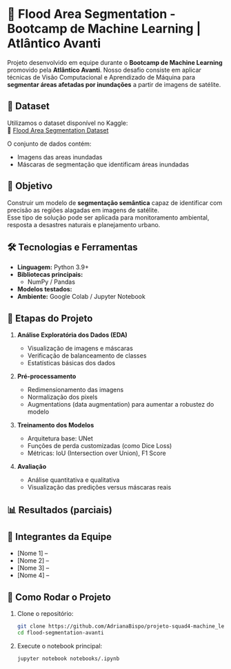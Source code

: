 # 🌊 Flood Area Segmentation - Bootcamp de Machine Learning | Atlântico Avanti

Projeto desenvolvido em equipe durante o **Bootcamp de Machine Learning** promovido pela **Atlântico Avanti**. Nosso desafio consiste em aplicar técnicas de Visão Computacional e Aprendizado de Máquina para **segmentar áreas afetadas por inundações** a partir de imagens de satélite.

## 📁 Dataset

Utilizamos o dataset disponível no Kaggle:  
🔗 [Flood Area Segmentation Dataset](https://www.kaggle.com/datasets/faizalkarim/flood-area-segmentation/data)

O conjunto de dados contém:
- Imagens das areas inundadas
- Máscaras de segmentação que identificam áreas inundadas

## 🎯 Objetivo

Construir um modelo de **segmentação semântica** capaz de identificar com precisão as regiões alagadas em imagens de satélite.  
Esse tipo de solução pode ser aplicada para monitoramento ambiental, resposta a desastres naturais e planejamento urbano.

## 🛠️ Tecnologias e Ferramentas

- **Linguagem:** Python 3.9+
- **Bibliotecas principais:**  
  - NumPy / Pandas    
- **Modelos testados:** 
- **Ambiente:** Google Colab / Jupyter Notebook

## 🧪 Etapas do Projeto

1. **Análise Exploratória dos Dados (EDA)**  
   - Visualização de imagens e máscaras  
   - Verificação de balanceamento de classes  
   - Estatísticas básicas dos dados  

2. **Pré-processamento**  
   - Redimensionamento das imagens  
   - Normalização dos pixels  
   - Augmentations (data augmentation) para aumentar a robustez do modelo  

3. **Treinamento dos Modelos**  
   - Arquitetura base: UNet  
   - Funções de perda customizadas (como Dice Loss)  
   - Métricas: IoU (Intersection over Union), F1 Score  

4. **Avaliação**  
   - Análise quantitativa e qualitativa  
   - Visualização das predições versus máscaras reais  

## 📊 Resultados (parciais)


## 🤝 Integrantes da Equipe

- [Nome 1] –   
- [Nome 2] –   
- [Nome 3] –  
- [Nome 4] –   

## 🚀 Como Rodar o Projeto

1. Clone o repositório:
   ```bash
   git clone https://github.com/AdrianaBispo/projeto-squad4-machine_learning.git
   cd flood-segmentation-avanti
   ```

2. Execute o notebook principal:
   ```bash
   jupyter notebook notebooks/.ipynb
   ```
